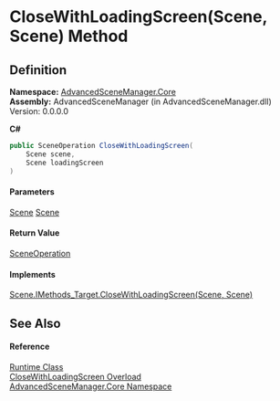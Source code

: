 # CloseWithLoadingScreen(Scene, Scene) Method

## Definition

**Namespace:** [AdvancedSceneManager.Core](N_AdvancedSceneManager_Core.md)\
**Assembly:** AdvancedSceneManager (in AdvancedSceneManager.dll) Version: 0.0.0.0

**C#**

```c#
public SceneOperation CloseWithLoadingScreen(
	Scene scene,
	Scene loadingScreen
)
```

#### Parameters

&#x20; [Scene](T_AdvancedSceneManager_Models_Scene.md)   [Scene](T_AdvancedSceneManager_Models_Scene.md)&#x20;

#### Return Value

[SceneOperation](T_AdvancedSceneManager_Core_SceneOperation.md)

#### Implements

[Scene.IMethods\_Target.CloseWithLoadingScreen(Scene, Scene)](M_AdvancedSceneManager_Models_Scene_IMethods_Target_CloseWithLoadingScreen.md)

## See Also

#### Reference

[Runtime Class](T_AdvancedSceneManager_Core_Runtime.md)\
[CloseWithLoadingScreen Overload](Overload_AdvancedSceneManager_Core_Runtime_CloseWithLoadingScreen.md)\
[AdvancedSceneManager.Core Namespace](N_AdvancedSceneManager_Core.md)
